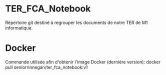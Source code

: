 # TER_FCA_Notebook
Répertoire git destiné à regrouper les documents de notre TER de M1 informatique. 

# Docker
Commande utilisée afin d'obtenir l'image Docker (dernière version):
docker pull seniorrinnegan/ter_fca_notebook:v1

